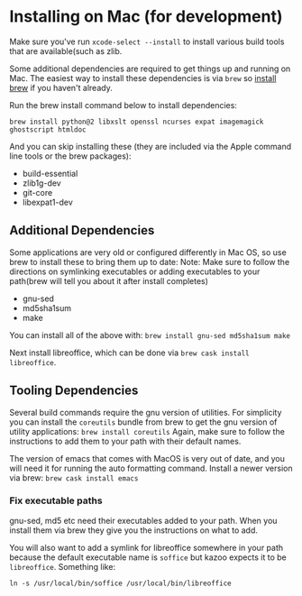 # Installing on Mac (for development)

Make sure you've run `xcode-select --install` to install various build tools that are available(such as zlib.

Some additional dependencies are required to get things up and running on Mac. The easiest way to
install these dependencies is via `brew` so [install brew](https://brew.sh/) if you haven't already.

Run the brew install command below to install dependencies:

```brew install python@2 libxslt openssl ncurses expat imagemagick ghostscript htmldoc```

And you can skip installing these (they are included via the Apple command line tools or the brew packages):

* build-essential
* zlib1g-dev
* git-core
* libexpat1-dev

## Additional Dependencies

Some applications are very old or configured differently in Mac OS, so use brew 
to install these to bring them up to date:
Note: Make sure to follow the directions on symlinking executables or adding executables 
to your path(brew will tell you about it after install completes)

* gnu-sed
* md5sha1sum
* make

You can install all of the above with:
```brew install gnu-sed md5sha1sum make```

Next install libreoffice, which can be done via `brew cask install libreoffice`.

## Tooling Dependencies

Several build commands require the gnu version of utilities. For simplicity you can install
the `coreutils` bundle from brew to get the gnu version of utility applications:
```brew install coreutils```
Again, make sure to follow the instructions to add them to your path with their default names.

The version of emacs that comes with MacOS is very out of date, and you will need it for running
the auto formatting command. Install a newer version via brew:
```brew cask install emacs```

### Fix executable paths

gnu-sed, md5 etc need their executables added to your path. When you install 
them via brew they give you the instructions on what to add.

You will also want to add a symlink for libreoffice somewhere in your path because the default 
executable name is `soffice` but kazoo expects it to be `libreoffice`. Something like:

```ln -s /usr/local/bin/soffice /usr/local/bin/libreoffice```
